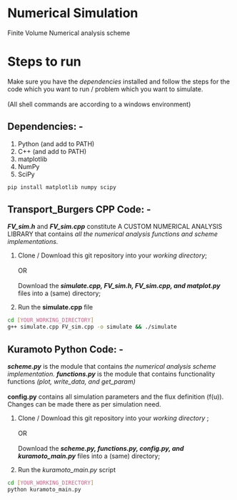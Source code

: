 # Numerical Simulation
Finite Volume Numerical analysis scheme <br>

# Steps to run
Make sure you have the *dependencies* installed and follow the steps for the code which you want to run / problem which you want to simulate. 
<br><br> (All shell commands are according to a windows environment)
## Dependencies: -
1. Python (and add to PATH)
2. C++ (and add to PATH)
2. matplotlib
3. NumPy
4. SciPy
```bash
pip install matplotlib numpy scipy
```

## Transport_Burgers CPP Code: -
***FV_sim.h*** and ***FV_sim.cpp*** constitute A CUSTOM NUMERICAL ANALYSIS LIBRARY that contains _all the numerical analysis functions and scheme implementations._   
  1. Clone / Download this git repository into your _working directory_; <br><br> OR <br><br> Download the _**simulate.cpp, FV_sim.h, FV_sim.cpp, and matplot.py**_  files into a (same) directory;
    
  2. Run the **simulate.cpp** file

```bash
cd [YOUR_WORKING_DIRECTORY]
g++ simulate.cpp FV_sim.cpp -o simulate && ./simulate
```

## Kuramoto Python Code: -
***scheme.py*** is the module that contains _the numerical analysis scheme implementation._ ***functions.py*** is the module that contains functionality functions *(plot, write_data, and get_param)* 
<br><br> **config.py** contains all simulation parameters and the flux definition (f(u)). Changes can be made there as per simulation need.
  1. Clone / Download this git repository into your _working directory_ ; <br><br> OR <br><br> Download the _**scheme.py, functions.py, config.py, and kuramoto_main.py**_  files into a (same) directory;
    
  2. Run the *kuramoto_main.py* script
```bash
cd [YOUR_WORKING_DIRECTORY]
python kuramoto_main.py
```